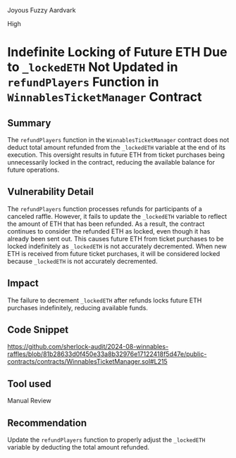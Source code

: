 Joyous Fuzzy Aardvark

High

# Indefinite Locking of Future ETH Due to `_lockedETH` Not Updated in `refundPlayers` Function in `WinnablesTicketManager` Contract

## Summary
The `refundPlayers` function in the `WinnablesTicketManager` contract does not deduct total amount refunded from the `_lockedETH` variable at the end of its execution. This oversight results in future ETH from ticket purchases being unnecessarily locked in the contract, reducing the available balance for future operations.
## Vulnerability Detail
The `refundPlayers` function processes refunds for participants of a canceled raffle. However, it fails to update the `_lockedETH` variable to reflect the amount of ETH that has been refunded. As a result, the contract continues to consider the refunded ETH as locked, even though it has already been sent out. This causes future ETH from ticket purchases to be locked indefinitely as `_lockedETH` is not accurately decremented. When new ETH is received from future ticket purchases, it will be considered locked because `_lockedETH` is not accurately decremented.

## Impact
The failure to decrement `_lockedETH` after refunds locks future ETH purchases indefinitely, reducing available funds.

## Code Snippet
https://github.com/sherlock-audit/2024-08-winnables-raffles/blob/81b28633d0f450e33a8b32976e17122418f5d47e/public-contracts/contracts/WinnablesTicketManager.sol#L215
## Tool used

Manual Review

## Recommendation
Update the `refundPlayers` function to properly adjust the `_lockedETH` variable by deducting the total amount refunded.
